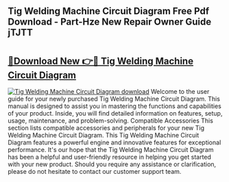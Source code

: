 ## Tig Welding Machine Circuit Diagram Free Pdf Download - Part-Hze New Repair Owner Guide jTJTT

# <h2><a href="http://dfnur5.blite.top/?on=Tig+Welding+Machine+Circuit+Diagram">🔗Download New 👉🔴 Tig Welding Machine Circuit Diagram</a></h2>

[![Tig Welding Machine Circuit Diagram download](https://i.imgur.com/lujVjoI.png)](http://dfnur5.blite.top/?on=Tig+Welding+Machine+Circuit+Diagram)
Welcome to the user guide for your newly purchased Tig Welding Machine Circuit Diagram. This manual is designed to assist you in mastering the functions and capabilities of your product. Inside, you will find detailed information on features, setup, usage, maintenance, and problem-solving. Compatible Accessories This section lists compatible accessories and peripherals for your new Tig Welding Machine Circuit Diagram. This Tig Welding Machine Circuit Diagram features a powerful engine and innovative features for exceptional performance. It's our hope that the Tig Welding Machine Circuit Diagram has been a helpful and user-friendly resource in helping you get started with your new product. Should you require any assistance or clarification, please do not hesitate to contact our customer support team.
